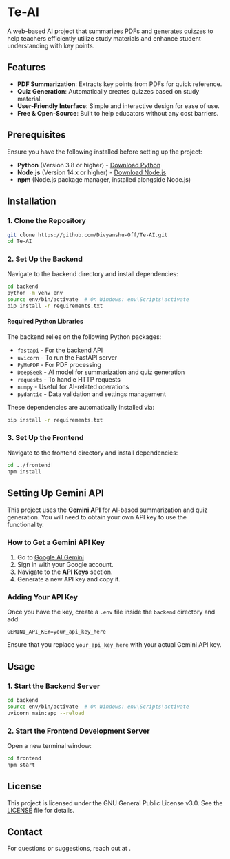 # Te-AI

A web-based AI project that summarizes PDFs and generates quizzes to help teachers efficiently utilize study materials and enhance student understanding with key points.

## Features

- **PDF Summarization**: Extracts key points from PDFs for quick reference.
- **Quiz Generation**: Automatically creates quizzes based on study material.
- **User-Friendly Interface**: Simple and interactive design for ease of use.
- **Free & Open-Source**: Built to help educators without any cost barriers.

## Prerequisites

Ensure you have the following installed before setting up the project:

- **Python** (Version 3.8 or higher) - [Download Python](https://www.python.org/)
- **Node.js** (Version 14.x or higher) - [Download Node.js](https://nodejs.org/)
- **npm** (Node.js package manager, installed alongside Node.js)

## Installation

### 1. Clone the Repository
```bash
git clone https://github.com/Divyanshu-Off/Te-AI.git
cd Te-AI
```

### 2. Set Up the Backend
Navigate to the backend directory and install dependencies:
```bash
cd backend
python -m venv env
source env/bin/activate  # On Windows: env\Scripts\activate
pip install -r requirements.txt
```

#### Required Python Libraries
The backend relies on the following Python packages:
- `fastapi` - For the backend API
- `uvicorn` - To run the FastAPI server
- `PyMuPDF` - For PDF processing
- `DeepSeek` - AI model for summarization and quiz generation
- `requests` - To handle HTTP requests
- `numpy` - Useful for AI-related operations
- `pydantic` - Data validation and settings management

These dependencies are automatically installed via:
```bash
pip install -r requirements.txt
```

### 3. Set Up the Frontend
Navigate to the frontend directory and install dependencies:
```bash
cd ../frontend
npm install
```

## Setting Up Gemini API
This project uses the **Gemini API** for AI-based summarization and quiz generation. You will need to obtain your own API key to use the functionality.

### How to Get a Gemini API Key
1. Go to [Google AI Gemini](https://ai.google.dev/)
2. Sign in with your Google account.
3. Navigate to the **API Keys** section.
4. Generate a new API key and copy it.

### Adding Your API Key
Once you have the key, create a `.env` file inside the `backend` directory and add:
```
GEMINI_API_KEY=your_api_key_here
```
Ensure that you replace `your_api_key_here` with your actual Gemini API key.

## Usage

### 1. Start the Backend Server
```bash
cd backend
source env/bin/activate  # On Windows: env\Scripts\activate
uvicorn main:app --reload
```

### 2. Start the Frontend Development Server
Open a new terminal window:
```bash
cd frontend
npm start
```

## License
This project is licensed under the GNU General Public License v3.0. See the [LICENSE](LICENSE) file for details.

## Contact
For questions or suggestions, reach out at [](divyanshuansh07@gmail.com).
